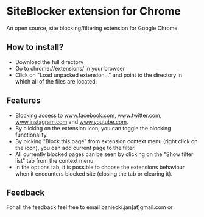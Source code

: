 # SiteBlocker extension for Chrome
An open source, site blocking/filtering extension for Google Chrome.

## How to install?
- Download the full directory
- Go to chrome://extensions/ in your browser
- Click on "Load unpacked extension..." and point to the directory in which all of the files are located.

## Features
- Blocking access to www.facebook.com, www.twitter.com, www.instagram.com and www.youtube.com.
- By clicking on the extension icon, you can toggle the blocking functionality.
- By picking "Block this page" from extension context menu (right click on the icon), you can add current page to the filter.
- All currently blocked pages can be seen by clicking on the "Show filter list" tab from the context menu. 
- In the options tab, it is possible to choose the extensions behaviour when it encounters blocked site (closing the tab or clearing it).

## Feedback
For all the feedback feel free to email baniecki.jan(at)gmail.com or  
